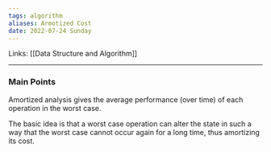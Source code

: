 ```yaml
---
tags: algorithm
aliases: Armotized Cost
date: 2022-07-24 Sunday
---
```

Links: [[Data Structure and Algorithm]]
- - -
### Main Points
Amortized analysis gives the average performance (over time) of each operation in the worst case. 

The basic idea is that a worst case operation can alter the state in such a way that the worst case cannot occur again for a long time, thus amortizing its cost.

